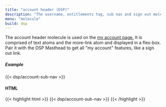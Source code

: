 ```yaml
---
title: "account header (DSP)"
description: "The username, entitlements tag, sub nav and sign out molecule at the top of my account pages"
menu: "molecule"
build: dsp
---
```


The account header molecule is used on the <a href="/saratoga/decks/my-account">my account page.</a> It is comprised of text atoms and the more-link atom and displayed in a flex-box. Pair it with the DSP Masthead to get all "my account" features, like a sign out link.

##### Example

{{< dsp/account-sub-nav >}}

#### HTML
{{< highlight html >}}
{{< dsp/account-sub-nav >}}
{{< /highlight >}}

